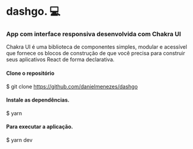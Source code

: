 # dashgo. 	:computer:
### App com interface responsiva desenvolvida com Chakra UI

 Chakra UI é uma biblioteca de componentes simples, modular e acessível que fornece os blocos de construção de que você precisa para construir seus aplicativos React 
 de forma declarativa.

  #### Clone o repositório <br>
  $ git clone https://github.com/danielmenezes/dashgo
  
  #### Instale as dependências. <br>
  $ yarn 

  #### Para executar a aplicação. <br>
  $ yarn dev
